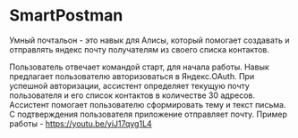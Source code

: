 # SmartPostman
Умный почтальон - это навык для Алисы, который помогает создавать и отправлять яндекс почту получателям из своего списка контактов.

Пользователь отвечает командой старт, для начала работы. Навык предлагает пользователю авторизоваться в Яндекс.OAuth. При успешной авторизации, ассистент определяет текущую почту пользователя и его список контактов в количестве 30 адресов. Ассистент помогает пользователю сформировать тему и текст письма. С подтверждения пользователя приложение отправляет почту. Пример работы - https://youtu.be/yiJ17qyg1L4
